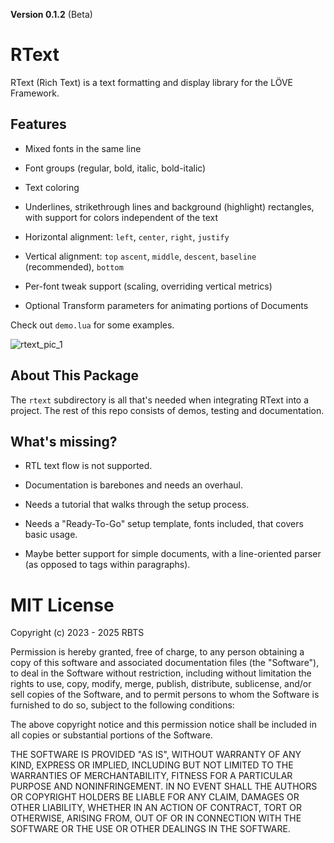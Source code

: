 **Version 0.1.2** (Beta)

# RText

RText (Rich Text) is a text formatting and display library for the LÖVE Framework.


## Features

* Mixed fonts in the same line

* Font groups (regular, bold, italic, bold-italic)

* Text coloring

* Underlines, strikethrough lines and background (highlight) rectangles, with support for colors independent of the text

* Horizontal alignment: `left`, `center`, `right`, `justify`

* Vertical alignment: `top` `ascent`, `middle`, `descent`, `baseline` (recommended), `bottom`

* Per-font tweak support (scaling, overriding vertical metrics)

* Optional Transform parameters for animating portions of Documents


Check out `demo.lua` for some examples.


![rtext_pic_1](https://user-images.githubusercontent.com/23288188/228692208-606d9a76-1804-4fea-9efd-2647af27aac2.png)


## About This Package

The `rtext` subdirectory is all that's needed when integrating RText into a project. The rest of this repo consists of demos, testing and documentation.


## What's missing?

* RTL text flow is not supported.

* Documentation is barebones and needs an overhaul.

* Needs a tutorial that walks through the setup process.

* Needs a "Ready-To-Go" setup template, fonts included, that covers basic usage.

* Maybe better support for simple documents, with a line-oriented parser (as opposed to tags within paragraphs).


# MIT License

Copyright (c) 2023 - 2025 RBTS

Permission is hereby granted, free of charge, to any person obtaining a copy
of this software and associated documentation files (the "Software"), to deal
in the Software without restriction, including without limitation the rights
to use, copy, modify, merge, publish, distribute, sublicense, and/or sell
copies of the Software, and to permit persons to whom the Software is
furnished to do so, subject to the following conditions:

The above copyright notice and this permission notice shall be included in all
copies or substantial portions of the Software.

THE SOFTWARE IS PROVIDED "AS IS", WITHOUT WARRANTY OF ANY KIND, EXPRESS OR
IMPLIED, INCLUDING BUT NOT LIMITED TO THE WARRANTIES OF MERCHANTABILITY,
FITNESS FOR A PARTICULAR PURPOSE AND NONINFRINGEMENT. IN NO EVENT SHALL THE
AUTHORS OR COPYRIGHT HOLDERS BE LIABLE FOR ANY CLAIM, DAMAGES OR OTHER
LIABILITY, WHETHER IN AN ACTION OF CONTRACT, TORT OR OTHERWISE, ARISING FROM,
OUT OF OR IN CONNECTION WITH THE SOFTWARE OR THE USE OR OTHER DEALINGS IN THE
SOFTWARE.
